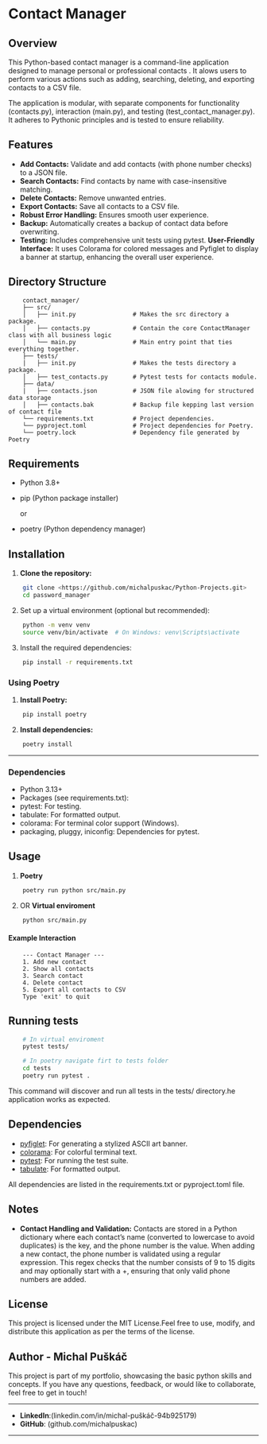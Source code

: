 # Contact Manager

## Overview

This Python-based contact manager is a command-line application designed to manage personal or professional contacts . It alows users to perform various actions such as adding, searching, deleting, and exporting contacts to a CSV file.

The application is modular, with separate components for functionality (contacts.py), interaction (main.py), and testing (test_contact_manager.py). It adheres to Pythonic principles and is tested to ensure reliability.

## Features

 - **Add Contacts:** Validate and add contacts (with phone number checks) to a JSON file.
 - **Search Contacts:** Find contacts by name with case-insensitive matching.
 - **Delete Contacts:** Remove unwanted entries.
 - **Export Contacts:** Save all contacts to a CSV file.
 - **Robust Error Handling:** Ensures smooth user experience.
 - **Backup:** Automatically creates a backup of contact data before overwriting.
 - **Testing:** Includes comprehensive unit tests using pytest.
 **User-Friendly Interface:** It uses Colorama for colored messages and Pyfiglet to display a banner at startup, enhancing the overall user experience.


## Directory Structure
```
    contact_manager/
    ├── src/
    │   ├── init.py                # Makes the src directory a package.
    │   ├── contacts.py            # Contain the core ContactManager class with all business logic
    │   └── main.py                # Main entry point that ties everything together.
    ├── tests/
    |   ├── init.py                # Makes the tests directory a package.
    │   ├── test_contacts.py       # Pytest tests for contacts module.
    ├── data/  
    |   ├── contacts.json          # JSON file alowing for structured data storage 
    │   ├── contacts.bak           # Backup file kepping last version of contact file
    └── requirements.txt           # Project dependencies.
    └── pyproject.toml             # Project dependencies for Poetry.
    └── poetry.lock                # Dependency file generated by Poetry 
```
## Requirements

- Python 3.8+
- pip (Python package installer) 

    or 
- poetry (Python dependency manager)

## Installation

1. **Clone the repository:**
```bash
    git clone <https://github.com/michalpuskac/Python-Projects.git>
    cd password_manager
```

2.	Set up a virtual environment (optional but recommended):
```bash
    python -m venv venv
    source venv/bin/activate  # On Windows: venv\Scripts\activate
```

3.	Install the required dependencies:
```bash
    pip install -r requirements.txt
```

### Using Poetry
1. **Install Poetry:**
```bash
    pip install poetry
```

2. **Install dependencies:**
```bash
    poetry install
```

---

### Dependencies

 - Python 3.13+
 - Packages (see requirements.txt):
 - pytest: For testing.
 - tabulate: For formatted output.
 - colorama: For terminal color support (Windows).
 - packaging, pluggy, iniconfig: Dependencies for pytest.

## Usage
1. **Poetry**
```bash
    poetry run python src/main.py
```

2. OR **Virtual enviroment**
```bash
    python src/main.py
```
#### Example Interaction

        --- Contact Manager ---
        1. Add new contact
        2. Show all contacts
        3. Search contact
        4. Delete contact
        5. Export all contacts to CSV
        Type 'exit' to quit


## Running tests

```bash
    # In virtual enviroment
    pytest tests/

    # In poetry navigate firt to tests folder
    cd tests
    poetry run pytest .
```
This command will discover and run all tests in the tests/ directory.he application works as expected.


## Dependencies

 - [pyfiglet](https://pypi.org/project/pyfiglet/): For generating a stylized ASCII art banner.
 - [colorama](https://pypi.org/project/colorama/): For colorful terminal text.
 - [pytest](https://pypi.org/project/pytest/): For running the test suite.
 - [tabulate](https://pypi.org/project/tabulate/): For formatted output.

 All dependencies are listed in the requirements.txt or pyproject.toml  file.

## Notes
 - **Contact Handling and Validation:**
Contacts are stored in a Python dictionary where each contact’s name (converted to lowercase to avoid duplicates) is the key, and the phone number is the value. When adding a new contact, the phone number is validated using a regular expression. This regex checks that the number consists of 9 to 15 digits and may optionally start with a +, ensuring that only valid phone numbers are added.

## License
This project is licensed under the MIT License.Feel free to use, modify, and distribute this application as per the terms of the license.

## Author - Michal Puškáč

This project is part of my portfolio, showcasing the basic python skills and concepts. If you have any questions, feedback, or would like to collaborate, feel free to get in touch!

---
- **LinkedIn**:(linkedin.com/in/michal-puškáč-94b925179)
- **GitHub**: (github.com/michalpuskac)

---
